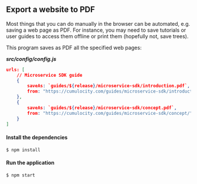 ## Export a website to PDF

Most things that you can do manually in the browser can be automated, e.g. saving a web page as PDF.
For instance, you may need to save tutorials or user guides to access them offline or print them (hopefully not, save trees).

This program saves as PDF all the specified web pages: 

**_src/config/config.js_**
```json
urls: [
    // Microservice SDK guide
    {
        saveAs: `guides/${release}/microservice-sdk/introduction.pdf`,
        from: "https://cumulocity.com/guides/microservice-sdk/introduction/"
    },
    {
        saveAs: `guides/${release}/microservice-sdk/concept.pdf`,
        from: "https://cumulocity.com/guides/microservice-sdk/concept/"
    }
]
```

#### Install the dependencies

```shell
$ npm install
```

#### Run the application

```shell
$ npm start
```
